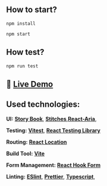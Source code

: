 ## How to start?

```
npm install
```

```
npm start
```

## How test?

```
npm run test
```

## 🔗 [**Live Demo**](https://react-uvodo-dashboard.netlify.app/settings/payment)

## Used technologies:

**UI:** [**Story Book**](https://storybook.js.org/), [**Stitches**](https://stitches.dev/),[**React-Aria**](https://react-spectrum.adobe.com/react-aria/), 

**Testing:** [**Vitest**](https://vitest.dev/), [**React Testing Library**](https://testing-library.com/)

**Routing:** [**React Location**](https://react-location.tanstack.com/)

**Build Tool:** [**Vite**](https://vitejs.dev/)

**Form Management:** [**React Hook Form**](https://react-hook-form.com/)

**Linting:** [**ESlint**](https://eslint.org/), [**Prettier**](https://prettier.io/), [**Typescript**](https://www.typescriptlang.org/), 